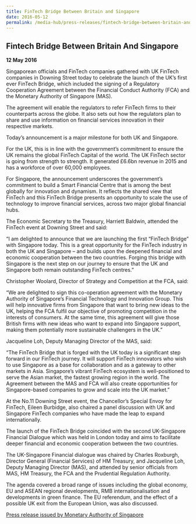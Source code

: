 ```yaml
---
title: FinTech Bridge Between Britain and Singapore
date: 2016-05-12
permalink: /media-hub/press-releases/fintech-bridge-between-britain-and-singapore/
---
```

## Fintech Bridge Between Britain And Singapore

**12 May 2016**

Singaporean officials and FinTech companies gathered with UK FinTech companies in Downing Street today to celebrate the launch of the UK’s first ever FinTech Bridge, which included the signing of a Regulatory Cooperation Agreement between the Financial Conduct Authority (FCA) and the Monetary Authority of Singapore (MAS).

The agreement will enable the regulators to refer FinTech firms to their counterparts across the globe. It also sets out how the regulators plan to share and use information on financial services innovation in their respective markets.

Today’s announcement is a major milestone for both UK and Singapore.

For the UK, this is in line with the government’s commitment to ensure the UK remains the global FinTech Capital of the world. The UK FinTech sector is going from strength to strength. It generated £6.6bn revenue in 2015 and has a workforce of over 60,000 employees.

For Singapore, the announcement underscores the government’s commitment to build a Smart Financial Centre that is among the best globally for innovation and dynamism. It reflects the shared view that FinTech and this FinTech Bridge presents an opportunity to scale the use of technology to improve financial services, across two major global financial hubs.

The Economic Secretary to the Treasury, Harriett Baldwin, attended the FinTech event at Downing Street and said:

“I am delighted to announce that we are launching the first “FinTech Bridge” with Singapore today. This is a great opportunity for the FinTech industry in both the UK and Singapore – and builds upon the deepened financial and economic cooperation between the two countries. Forging this bridge with Singapore is the next step on our journey to ensure that the UK and Singapore both remain outstanding FinTech centres.”

Christopher Woolard, Director of Strategy and Competition at the FCA, said:

“We are delighted to sign this co-operation agreement with the Monetary Authority of Singapore’s Financial Technology and Innovation Group. This will help innovative firms from Singapore that want to bring new ideas to the UK, helping the FCA fulfil our objective of promoting competition in the interests of consumers. At the same time, this agreement will give those British firms with new ideas who want to expand into Singapore support, making them potentially more sustainable challengers in the UK.”

Jacqueline Loh, Deputy Managing Director of the MAS, said:

“The FinTech Bridge that is forged with the UK today is a significant step forward in our FinTech journey. It will support FinTech innovators who wish to use Singapore as a base for collaboration and as a gateway to other markets in Asia. Singapore’s vibrant FinTech ecosystem is well-positioned to serve the Asian market, the fastest growing region in the world. The Agreement between the MAS and FCA will also create opportunities for Singapore-based companies to grow and scale into the UK market.”

At the No.11 Downing Street event, the Chancellor’s Special Envoy for FinTech, Eileen Burbidge, also chaired a panel discussion with UK and Singapore FinTech companies who have made the leap to expand internationally.

The launch of the FinTech Bridge coincided with the second UK-Singapore Financial Dialogue which was held in London today and aims to facilitate deeper financial and economic cooperation between the two countries.

The UK-Singapore Financial dialogue was chaired by Charles Roxburgh, Director General (Financial Services) of HM Treasury, and Jacqueline Loh, Deputy Managing Director (MAS), and attended by senior officials from MAS, HM Treasury, the FCA and the Prudential Regulation Authority.

The agenda covered a broad range of issues including the global economy, EU and ASEAN regional developments, RMB internationalisation and developments in green finance. The EU referendum, and the effect of a possible UK exit from the European Union, was also discussed.

[Press release issued by Monetary Authority of Singapore](https://www.mas.gov.sg/news/media-releases/2016/first-ever-fintech-bridge-established-between-britain-and-singapore)
